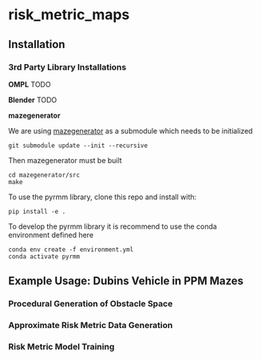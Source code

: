 # risk_metric_maps

## Installation

### 3rd Party Library Installations

__OMPL__
TODO

__Blender__
TODO

__mazegenerator__

We are using [mazegenerator](https://github.com/razimantv/mazegenerator) as a submodule which needs to be initialized
```
git submodule update --init --recursive
```

Then mazegenerator must be built
```
cd mazegenerator/src
make
```


To use the pyrmm library, clone this repo and install with:
```
pip install -e .
```

To develop the pyrmm library it is recommend to use the conda environment defined here

```
conda env create -f environment.yml
conda activate pyrmm
```

## Example Usage: Dubins Vehicle in PPM Mazes

### Procedural Generation of Obstacle Space

### Approximate Risk Metric Data Generation

### Risk Metric Model Training

